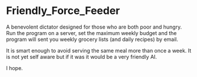 # Friendly_Force_Feeder

A benevolent dictator designed for those who are both poor and hungry. Run the program on a server, set the maximum weekly budget and the program will sent you weekly grocery lists (and daily recipes) by email. 

It is smart enough to avoid serving the same meal more than once a week. It is not yet self aware but if it was it would be a very friendly AI. 

I hope. 
